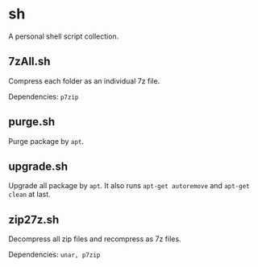 # sh

A personal shell script collection.

## 7zAll.sh

Compress each folder as an individual 7z file.

Dependencies: `p7zip`

## purge.sh

Purge package by `apt`.

## upgrade.sh

Upgrade all package by `apt`. It also runs `apt-get autoremove` and `apt-get clean` at last.

## zip27z.sh

Decompress all zip files and recompress as 7z files.

Dependencies: `unar, p7zip`
